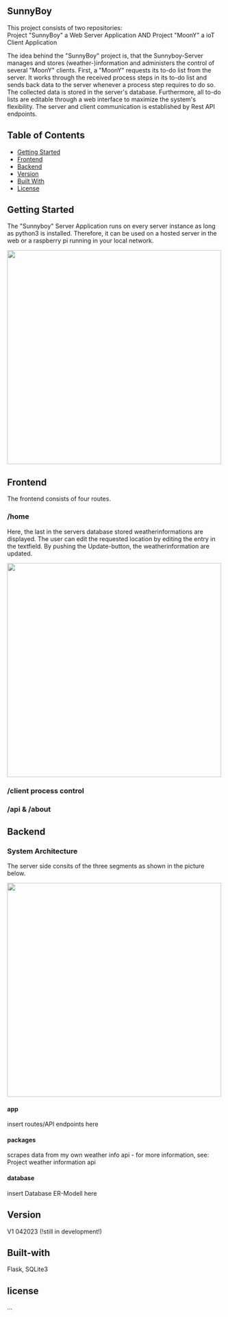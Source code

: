 <h2>SunnyBoy </h2>
<p>This project consists of two repositories:</br>
Project "SunnyBoy" a Web Server Application AND Project "MoonY" a ioT Client Application </p>
<p>The idea behind the "SunnyBoy" project is, that the Sunnyboy-Server manages and stores (weather-)information and administers the control of several "MoonY" clients. First, a "MoonY" requests its to-do list from the server. It works through the received process steps in its to-do list and sends back data to the server whenever a process step requires to do so. The collected data is stored in the server's database. Furthermore, all to-do lists are editable through a web interface to maximize the system's flexibility. The server and client communication is established by Rest API endpoints. </p>
<h2>Table of Contents</h2>
<ul>
  <li><a href="#getting-started">Getting Started</a></li>
  <li><a href="#how-it-is-done">Frontend</a></li>
  <li><a href="#how-it-is-done">Backend</a></li>
  <li><a href="#version">Version</a></li>
  <li><a href="#built-with">Built With</a></li>
  <li><a href="#license">License</a></li>
</ul>
<h2>Getting Started</h2>
<p>The "Sunnyboy" Server Application runs on every server instance as long as python3 is installed. Therefore, it can be used on a hosted server in the web or a raspberry pi running in your local network. </p>
<a href="url"><img src="https://user-images.githubusercontent.com/55065075/235248025-86310ed0-0836-4ba3-8bf7-e2d25dbefa02.png" height="auto" width="500" ></a>
<h2>Frontend</h2>
<p>The frontend consists of four routes.<br>
<h3>/home</h3>
<p>Here, the last in the servers database stored weatherinformations are displayed. The user can edit the requested location by editing the entry in the textfield. By pushing the Update-button, the weatherinformation are updated. </p>
<a href="url"><img src="https://user-images.githubusercontent.com/55065075/234973144-7887be5f-5e5a-40b3-bfe8-94379d13c3f3.png" height="auto" width="500" ></a>
<h3>/client process control</h3>
<h3>/api & /about</h3>
<h2>Backend</h2>
<h3>System Architecture</h3>
<p>The server side consits of the three segments as shown in the picture below. </p>
<a href="url"><img src="https://user-images.githubusercontent.com/55065075/235254542-2c8e5483-edde-4a65-a2c4-9c69e754d229.png" height="auto" width="500" ></a>
<h4>app</h4>
<p>insert routes/API endpoints here</p>
<h4>packages</h4>
<p>scrapes data from my own weather info api - for more information, see: Project weather information api </p>
<h4>database</h4>
<p>insert Database ER-Modell here</p>
<h2>Version</h2>
<p>V1 042023 (!still in development!)</p>
<h2>Built-with</h2>
<p>Flask, SQLite3</p>
<h2>license</h2>
<p>...</p>
